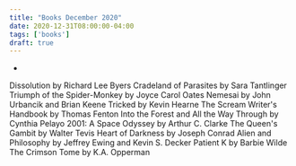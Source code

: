 ```yaml
---
title: "Books December 2020"
date: 2020-12-31T08:00:00-04:00
tags: ['books']
draft: true
---
```


* []()




Dissolution by Richard Lee Byers
Cradeland of Parasites by Sara Tantlinger
Triumph of the Spider-Monkey by Joyce Carol Oates
Nemesai by John Urbancik and Brian Keene
Tricked by Kevin Hearne
The Scream Writer's Handbook by Thomas Fenton
Into the Forest and All the Way Through by Cynthia Pelayo
2001: A Space Odyssey by Arthur C. Clarke
The Queen's Gambit by Walter Tevis
Heart of Darkness by Joseph Conrad
Alien and Philosophy by Jeffrey Ewing and Kevin S. Decker
Patient K by Barbie Wilde
The Crimson Tome by K.A. Opperman
